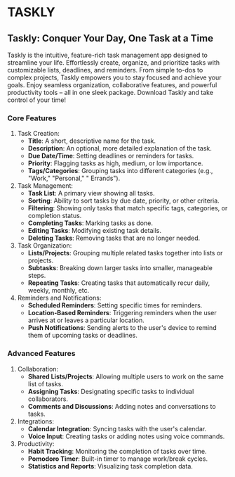 # TASKLY

## Taskly: Conquer Your Day, One Task at a Time

Taskly is the intuitive, feature-rich task management app designed to streamline your life.
Effortlessly create, organize, and prioritize tasks with customizable lists, deadlines, and
reminders. From simple to-dos to complex projects, Taskly empowers you to stay focused and achieve
your goals. Enjoy seamless organization, collaborative features, and powerful productivity tools –
all in one sleek package. Download Taskly and take control of your time!

### Core Features

1. Task Creation:
    - **Title**: A short, descriptive name for the task.
    - **Description**: An optional, more detailed explanation of the task.
    - **Due Date/Time**: Setting deadlines or reminders for tasks.
    - **Priority**: Flagging tasks as high, medium, or low importance.
    - **Tags/Categories**: Grouping tasks into different categories (e.g., "Work," "Personal," "
      Errands").
2. Task Management:
    - **Task List**: A primary view showing all tasks.
    - **Sorting**: Ability to sort tasks by due date, priority, or other criteria.
    - **Filtering**: Showing only tasks that match specific tags, categories, or completion status.
    - **Completing Tasks**: Marking tasks as done.
    - **Editing Tasks**: Modifying existing task details.
    - **Deleting Tasks**: Removing tasks that are no longer needed.
3. Task Organization:
    - **Lists/Projects**: Grouping multiple related tasks together into lists or projects.
    - **Subtasks**: Breaking down larger tasks into smaller, manageable steps.
    - **Repeating Tasks**: Creating tasks that automatically recur daily, weekly, monthly, etc.
4. Reminders and Notifications:
    - **Scheduled Reminders**: Setting specific times for reminders.
    - **Location-Based Reminders**: Triggering reminders when the user arrives at or leaves a
      particular
      location.
    - **Push Notifications**: Sending alerts to the user's device to remind them of upcoming tasks
      or deadlines.

### Advanced Features

1. Collaboration:
    - **Shared Lists/Projects**: Allowing multiple users to work on the same list of tasks.
    - **Assigning Tasks**: Designating specific tasks to individual collaborators.
    - **Comments and Discussions**: Adding notes and conversations to tasks.
2. Integrations:
    - **Calendar Integration**: Syncing tasks with the user's calendar.
    - **Voice Input**: Creating tasks or adding notes using voice commands.
3. Productivity:
    - **Habit Tracking**: Monitoring the completion of tasks over time.
    - **Pomodoro Timer**: Built-in timer to manage work/break cycles.
    - **Statistics and Reports**: Visualizing task completion data.
